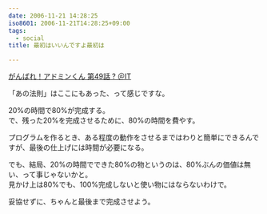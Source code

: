 ```yaml
---
date: 2006-11-21 14:28:25
iso8601: 2006-11-21T14:28:25+09:00
tags:
  - social
title: 最初はいいんですよ最初は

---
```


<div class="entry-body">
  <p><a title="がんばれ！アドミンくん 第49話 ? ＠IT" href="http://www.atmarkit.co.jp/fwin2k/itpropower/admin-kun/049/adminkun049.html">がんばれ！アドミンくん 第49話 ? ＠IT</a></p>

  <p>「あの法則」はここにもあった、って感じですな。<br /></p>

  <p>20%の時間で80%が完成する。<br />
    で、残った20%を完成させるために、80%の時間を費やす。</p>

  <p>プログラムを作るとき、ある程度の動作をさせるまではわりと簡単にできるんですが、最後の仕上げには時間が必要になる。</p>

  <p>でも、結局、20%の時間でできた80%の物というのは、80%ぶんの価値は無い、って事じゃないかと。<br />
    見かけ上は80%でも、100%完成しないと使い物にはならないわけで。</p>

  <p>妥協せずに、ちゃんと最後まで完成させよう。<br /></p>
</div>
